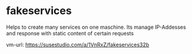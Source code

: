 # fakeservices
Helps to create many services on one maschine. Its manage IP-Addesses and response with static content of certain requests

vm-url: https://susestudio.com/a/1VnRxZ/fakeservices32b
